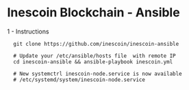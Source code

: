 # Inescoin Blockchain - Ansible

1 - Instructions

```
  git clone https://github.com/inescoin/inescoin-ansible
  
  # Update your /etc/ansible/hosts file  with remote IP
  cd inescoin-ansible && ansible-playbook inescoin.yml
   
  # New systemctrl inescoin-node.service is now available
  # /etc/systemd/system/inescoin-node.service
```

